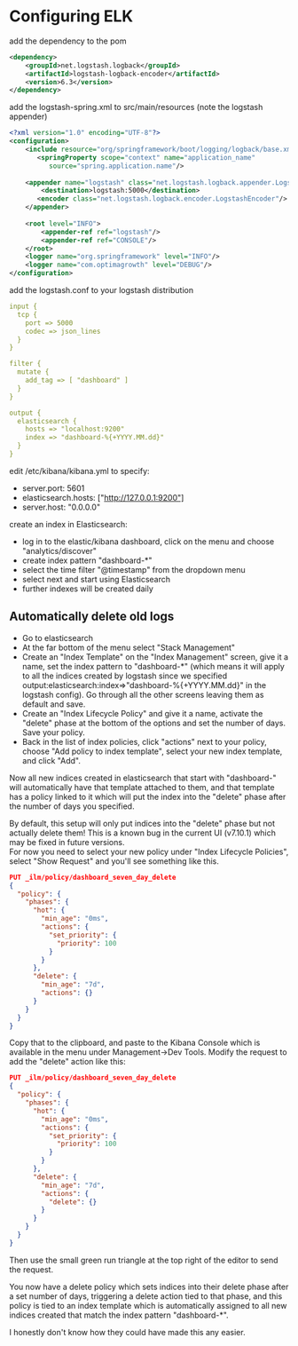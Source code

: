 # Configuring ELK

add the dependency to the pom

```xml
<dependency>
    <groupId>net.logstash.logback</groupId>
    <artifactId>logstash-logback-encoder</artifactId>
    <version>6.3</version>
</dependency>
```
add the logstash-spring.xml to src/main/resources (note the logstash appender)
```xml
<?xml version="1.0" encoding="UTF-8"?>
<configuration>
    <include resource="org/springframework/boot/logging/logback/base.xml"/>
       <springProperty scope="context" name="application_name"
          source="spring.application.name"/>
 
    <appender name="logstash" class="net.logstash.logback.appender.LogstashTcpSocketAppender">
        <destination>logstash:5000</destination>
       <encoder class="net.logstash.logback.encoder.LogstashEncoder"/>
    </appender>
 
    <root level="INFO">
        <appender-ref ref="logstash"/>
        <appender-ref ref="CONSOLE"/>
    </root>
    <logger name="org.springframework" level="INFO"/>
    <logger name="com.optimagrowth" level="DEBUG"/>
</configuration>
```

add the logstash.conf to your logstash distribution
```yml
input {
  tcp {
    port => 5000
    codec => json_lines
  }
}

filter {
  mutate {
    add_tag => [ "dashboard" ]
  }
}

output {
  elasticsearch {
    hosts => "localhost:9200"
    index => "dashboard-%{+YYYY.MM.dd}"
  }
}
```

edit /etc/kibana/kibana.yml to specify:
 - server.port: 5601
 - elasticsearch.hosts: ["http://127.0.0.1:9200"]
 - server.host: "0.0.0.0"

create an index in Elasticsearch:
 - log in to the elastic/kibana dashboard, click on the menu and choose "analytics/discover"
 - create index pattern "dashboard-*"
 - select the time filter "@timestamp" from the dropdown menu
 - select next and start using Elasticsearch
 - further indexes will be created daily

## Automatically delete old logs
- Go to elasticsearch
- At the far bottom of the menu select "Stack Management"
- Create an "Index Template" on the "Index Management" screen, give it a name, set the index pattern to "dashboard-*" (which means it will apply to all the indices created by logstash since we specified output:elasticsearch:index=>"dashboard-%{+YYYY.MM.dd}" in the logstash config). Go through all the other screens leaving them as default and save.
- Create an "Index Lifecycle Policy" and give it a name, activate the "delete" phase at the bottom of the options and set the number of days. Save your policy.
- Back in the list of index policies, click "actions" next to your policy, choose "Add policy to index template", select your new index template, and click "Add".

Now all new indices created in elasticsearch that start with "dashboard-" will automatically have that template attached to them, and that template has a policy linked to it which will put the index into the "delete" phase after the number of days you specified.

By default, this setup will only put indices into the "delete" phase but not actually delete them! This is a known bug in the current UI (v7.10.1) which may be fixed in future versions.  
For now you need to select your new policy under "Index Lifecycle Policies", select "Show Request" and you'll see something like this. 

```json
PUT _ilm/policy/dashboard_seven_day_delete
{
  "policy": {
    "phases": {
      "hot": {
        "min_age": "0ms",
        "actions": {
          "set_priority": {
            "priority": 100
          }
        }
      },
      "delete": {
        "min_age": "7d",
        "actions": {}
      }
    }
  }
}
```

Copy that to the clipboard, and paste to the Kibana Console which is available in the menu under Management->Dev Tools.
Modify the request to add the "delete" action like this:
```json
PUT _ilm/policy/dashboard_seven_day_delete
{
  "policy": {
    "phases": {
      "hot": {
        "min_age": "0ms",
        "actions": {
          "set_priority": {
            "priority": 100
          }
        }
      },
      "delete": {
        "min_age": "7d",
        "actions": { 
          "delete": {}
        }
      }
    }
  }
}
```
Then use the small green run triangle at the top right of the editor to send the request.  

You now have a delete policy which sets indices into their delete phase after a set number of days, triggering a delete action tied to that phase, and this policy is tied to an index template which is automatically assigned to all new indices created that match the index pattern "dashboard-*".

I honestly don't know how they could have made this any easier.